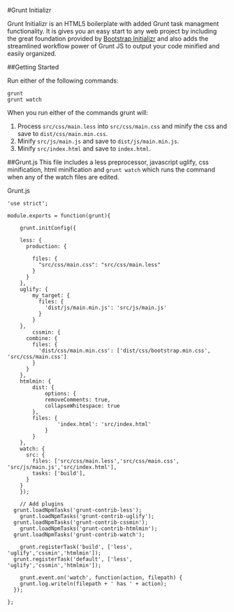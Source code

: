 #Grunt Initializr

Grunt Initializr is an HTML5 boilerplate with added Grunt task managment functionality.  It is gives you an easy start to any web project by including the great foundation provided by [Bootstrap Initializr](http://www.initializr.com/) and also adds the streamlined workflow power of Grunt JS to output your code minified and easily organized.


##Getting Started

Run either of the following commands:
```
grunt
grunt watch
```

When you run either of the commands grunt will:<br>
1. Process <code>src/css/main.less</code> into <code>src/css/main.css</code> and minify the css and save to <code>dist/css/main.min.css</code>.<br>
2. Minify <code>src/js/main.js</code> and save to <code>dist/js/main.min.js</code>.<br>
3. Minify <code>src/index.html</code> and save to <code>index.html</code>.<br>

##Grunt.js
This file includes a less preprocessor, javascript uglify, css minification, html minification and <code>grunt watch</code> which runs the command when any of the watch files are edited.

Grunt.js
```
'use strict';

module.exports = function(grunt){

	grunt.initConfig({

    less: {
      production: {

        files: {
          "src/css/main.css": "src/css/main.less"
        }
      }
    },
    uglify: {
        my_target: {
          files: {
            'dist/js/main.min.js': 'src/js/main.js'
          }
        }
    },
		cssmin: {
      combine: {
        files: {
          'dist/css/main.min.css': ['dist/css/bootstrap.min.css', 'src/css/main.css']
        }
      }
    },
    htmlmin: {
        dist: {
            options: {
            removeComments: true,
            collapseWhitespace: true
        },
        files: {
                'index.html': 'src/index.html'
            }
        }
    },
    watch: {
      src: {
        files: ['src/css/main.less','src/css/main.css', 'src/js/main.js','src/index.html'],
        tasks: ['build'],
      }
   	}
	});

	// Add plugins
  grunt.loadNpmTasks('grunt-contrib-less');
	grunt.loadNpmTasks('grunt-contrib-uglify');
  grunt.loadNpmTasks('grunt-contrib-cssmin');
	grunt.loadNpmTasks('grunt-contrib-htmlmin');
  grunt.loadNpmTasks('grunt-contrib-watch');

 	grunt.registerTask('build', ['less', 'uglify','cssmin','htmlmin']);
  grunt.registerTask('default', ['less', 'uglify','cssmin','htmlmin']);

 	grunt.event.on('watch', function(action, filepath) {
    grunt.log.writeln(filepath + ' has ' + action);
  });

};
```
